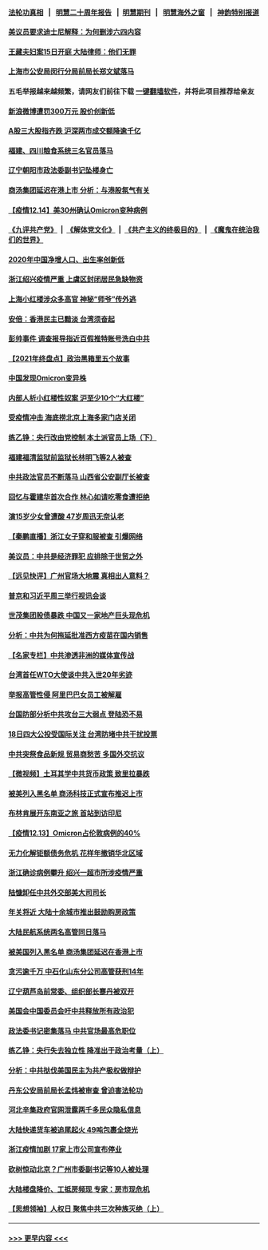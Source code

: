#### [法轮功真相](https://github.com/gfw-breaker/truth/blob/master/README.md?t=0) &nbsp;&nbsp;|&nbsp;&nbsp; [明慧二十周年报告](https://github.com/gfw-breaker/mh-reports/blob/master/README.md?t=0) &nbsp;&nbsp;|&nbsp;&nbsp;[明慧期刊](https://github.com/gfw-breaker/mh-qikan) &nbsp;&nbsp;|&nbsp;&nbsp; [明慧海外之窗](https://github.com/gfw-breaker/mh-news/blob/master/README.md?t=0) &nbsp;&nbsp;|&nbsp;&nbsp; [神韵特别报道](https://github.com/gfw-breaker/mh-news/blob/master/shenyun.md?t=0)
#### [美议员要求迪士尼解释：为何删涉六四内容](../pages/nsc413/n13436537.md?t=12142201) 
#### [王藏夫妇案15日开庭 大陆律师：他们无罪](../pages/nsc413/n13436485.md?t=12142201) 
#### [上海市公安局闵行分局前局长郑文斌落马](../pages/nsc413/n13436563.md?t=12142201) 
#### 五毛举报越来越频繁，请网友们前往下载 [一键翻墙软件](https://github.com/gfw-breaker/ssr-accounts)，并将此项目推荐给亲友
#### [新浪微博遭罚300万元 股价创新低](../pages/nsc413/n13436457.md?t=12142201) 
#### [A股三大股指齐跌 沪深两市成交额降逾千亿](../pages/nsc413/n13436391.md?t=12142201) 
#### [福建、四川粮食系统三名官员落马](../pages/nsc413/n13436431.md?t=12142201) 
#### [辽宁朝阳市政法委副书记坠楼身亡](../pages/nsc413/n13436432.md?t=12142201) 
#### [商汤集团延迟在港上市 分析：与港股氛气有关](../pages/nsc413/n13435930.md?t=12142201) 
#### [【疫情12.14】美30州确认Omicron变种病例](../pages/nsc413/n13436106.md?t=12142201) 
#### [《九评共产党》](https://github.com/begood0513/9ping.md/blob/master/README.md) &nbsp;|&nbsp; [《解体党文化》](../../../../jtdwh.md/blob/master/README.md)  &nbsp;|&nbsp; [《共产主义的终极目的》](../../../../gczydzjmd.md/blob/master/README.md) &nbsp;|&nbsp; [《魔鬼在统治我们的世界》](../../../../mgztzwmdsj.md/blob/master/README.md) 
#### [2020年中国净增人口、出生率创新低](../pages/nsc413/n13435814.md?t=12142201) 
#### [浙江绍兴疫情严重 上虞区封闭居民急缺物资](../pages/nsc413/n13435936.md?t=12142201) 
#### [上海小红楼涉众多高官 神秘“师爷”传外逃](../pages/nsc413/n13435545.md?t=12142201) 
#### [安倍：香港民主已黯淡 台湾须奋起](../pages/nsc413/n13435759.md?t=12142201) 
#### [彭帅事件 调查报导指近百假推特账号洗白中共](../pages/nsc413/n13436150.md?t=12142201) 
#### [【2021年终盘点】政治黑箱里五个故事](../pages/nsc413/n13433292.md?t=12142201) 
#### [中国发现Omicron变异株](../pages/nsc413/n13435641.md?t=12142201) 
#### [内部人析小红楼性奴案 沪至少10个“大红楼”](../pages/nsc413/n13436019.md?t=12142201) 
#### [受疫情冲击 海底捞北京上海多家门店关闭](../pages/nsc413/n13435557.md?t=12142201) 
#### [练乙铮：央行改由党控制 本土派官员上场（下）](../pages/nsc413/n13433476.md?t=12142201) 
#### [福建福清监狱前监狱长林明飞等2人被查](../pages/nsc413/n13435665.md?t=12142201) 
#### [中共政法官员不断落马 山西省公安副厅长被查](../pages/nsc413/n13433306.md?t=12142201) 
#### [回忆与霍建华首次合作 林心如请吃零食遭拒绝](../pages/nsc413/n13435419.md?t=12142201) 
#### [演15岁少女曾遭酸 47岁周迅无奈认老](../pages/nsc413/n13435180.md?t=12142201) 
#### [【秦鹏直播】浙江女子穿和服被查 引爆网络](../pages/nsc413/n13435409.md?t=12142201) 
#### [美议员：中共是经济罪犯 应排除于世贸之外](../pages/nsc413/n13435358.md?t=12142201) 
#### [【远见快评】广州官场大地震 真相出人意料？](../pages/nsc413/n13435324.md?t=12142201) 
#### [普京和习近平周三举行视讯会谈](../pages/nsc413/n13435313.md?t=12142201) 
#### [世茂集团股债暴跌 中国又一家地产巨头现危机](../pages/nsc413/n13435125.md?t=12142201) 
#### [分析：中共为何拖延批准西方疫苗在国内销售](../pages/nsc413/n13435058.md?t=12142201) 
#### [【名家专栏】中共渗透非洲的媒体宣传战](../pages/nsc413/n13434593.md?t=12142201) 
#### [台湾首任WTO大使谈中共入世20年劣迹](../pages/nsc413/n13433019.md?t=12142201) 
#### [举报高管性侵 阿里巴巴女员工被解雇](../pages/nsc413/n13434901.md?t=12142201) 
#### [台国防部分析中共攻台三大弱点 登陆恐不易](../pages/nsc413/n13435013.md?t=12142201) 
#### [18日四大公投受国际关注 台湾防堵中共干扰投票](../pages/nsc413/n13433580.md?t=12142201) 
#### [中共突祭食品新规 贸易商愁苦 多国外交抗议](../pages/nsc413/n13434960.md?t=12142201) 
#### [【微视频】土耳其学中共货币政策 致里拉暴跌](../pages/nsc413/n13434631.md?t=12142201) 
#### [被美列入黑名单 商汤科技正式宣布推迟上市](../pages/nsc413/n13434699.md?t=12142201) 
#### [布林肯展开东南亚之旅 首站到访印尼](../pages/nsc413/n13434758.md?t=12142201) 
#### [【疫情12.13】Omicron占伦敦病例的40%](../pages/nsc413/n13434249.md?t=12142201) 
#### [无力化解钜额债务危机 花样年撤销华北区域](../pages/nsc413/n13431884.md?t=12142201) 
#### [浙江确诊病例攀升 绍兴一超市所涉疫情严重](../pages/nsc413/n13434205.md?t=12142201) 
#### [陆慷卸任中共外交部美大司司长](../pages/nsc413/n13434224.md?t=12142201) 
#### [年关将近 大陆十余城市推出鼓励购房政策](../pages/nsc413/n13434116.md?t=12142201) 
#### [大陆民航系统两名高管同日落马](../pages/nsc413/n13434183.md?t=12142201) 
#### [被美国列入黑名单 商汤集团延迟在香港上市](../pages/nsc413/n13433544.md?t=12142201) 
#### [贪污逾千万 中石化山东分公司高管获刑14年](../pages/nsc413/n13434085.md?t=12142201) 
#### [辽宁葫芦岛前常委、组织部长蹇丹被双开](../pages/nsc413/n13433993.md?t=12142201) 
#### [美国会中国委员会吁中共释放所有政治犯](../pages/nsc413/n13433220.md?t=12142201) 
#### [政法委书记密集落马 中共官场最高危职位](../pages/nsc413/n13433901.md?t=12142201) 
#### [练乙铮：央行失去独立性 降准出于政治考量（上）](../pages/nsc413/n13433402.md?t=12142201) 
#### [分析：中共挞伐美国民主为共产极权做辩护](../pages/nsc413/n13433258.md?t=12142201) 
#### [丹东公安局前局长孟炜被审查 曾迫害法轮功](../pages/nsc413/n13433885.md?t=12142201) 
#### [河北辛集政府官网泄露两千多民众隐私信息](../pages/nsc413/n13433399.md?t=12142201) 
#### [大陆快递货车被追尾起火 49吨包裹全烧光](../pages/nsc413/n13433837.md?t=12142201) 
#### [浙江疫情加剧 17家上市公司宣布停业](../pages/nsc413/n13433270.md?t=12142201) 
#### [砍树惊动北京？广州市委副书记等10人被处理](../pages/nsc413/n13433494.md?t=12142201) 
#### [大陆楼盘降价、工抵房频现 专家：房市现危机](../pages/nsc413/n13433371.md?t=12142201) 
#### [【思想领袖】人权日 聚焦中共三次种族灭绝（上）](../pages/nsc413/n13431340.md?t=12142201) 

----
#### [ >>> 更早内容 <<< ](../indexes/nsc413-earlier.md)
